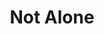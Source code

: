 ---
title: "Not Alone"
type: "thumb"
weight: -6
draft: false
url_sml: "/images/illustration/thumbs/sml/space_double"
url_lge: "/images/illustration/thumbs/lge/space_double"
alt: "A double page illustration of two children on an alien planet overlooking a settlement"
---